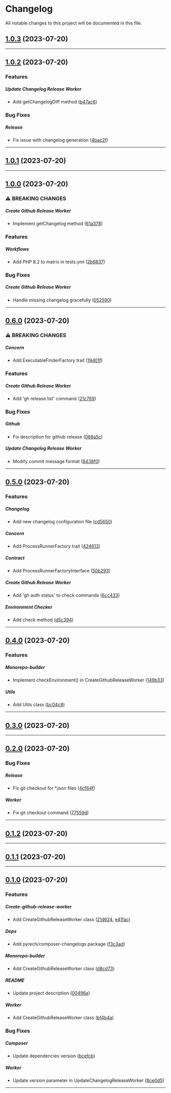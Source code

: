 <!--- BEGIN HEADER -->
# Changelog

All notable changes to this project will be documented in this file.
<!--- END HEADER -->

## [1.0.3](https://github.com/guanguans/monorepo-builder-worker/compare/v0.1.0...v1.0.3) (2023-07-20)


---

## [1.0.2](https://github.com/guanguans/monorepo-builder-worker/compare/v0.1.0...v1.0.2) (2023-07-20)

### Features


##### Update Changelog Release Worker

* Add getChangelogDiff method ([b47ac6](https://github.com/guanguans/monorepo-builder-worker/commit/b47ac6bc442904c47ec1127c1edd257b9b66e1cf))

### Bug Fixes


##### Release

* Fix issue with changelog generation ([4bac2f](https://github.com/guanguans/monorepo-builder-worker/commit/4bac2f36b9f109c3683dfe73e6945efe4378e00e))


---

## [1.0.1](https://github.com/guanguans/monorepo-builder-worker/compare/v0.1.0...v1.0.1) (2023-07-20)


---

## [1.0.0](https://github.com/guanguans/monorepo-builder-worker/compare/v0.1.0...v1.0.0) (2023-07-20)

### ⚠ BREAKING CHANGES


##### Create Github Release Worker

* Implement getChangelog method ([61a378](https://github.com/guanguans/monorepo-builder-worker/commit/61a3781ed542d6452d33e930df70d94e77fd06bb))

### Features


##### Workflows

* Add PHP 8.2 to matrix in tests.yml ([2b6837](https://github.com/guanguans/monorepo-builder-worker/commit/2b68377825c238a94d749055d5c9bcaf58fc4687))

### Bug Fixes


##### Create Github Release Worker

* Handle missing changelog gracefully ([052590](https://github.com/guanguans/monorepo-builder-worker/commit/05259039397d8df0acdc92e7f0ad10cdfd603b04))


---

## [0.6.0](https://github.com/guanguans/monorepo-builder-worker/compare/v0.1.0...v0.6.0) (2023-07-20)

### ⚠ BREAKING CHANGES


##### Concern

* Add ExecutableFinderFactory trait ([19d01f](https://github.com/guanguans/monorepo-builder-worker/commit/19d01fa1b6293ec0c352a612f0b62d98bb0d7bd7))

### Features


##### Create Github Release Worker

* Add 'gh release list' command ([21c769](https://github.com/guanguans/monorepo-builder-worker/commit/21c76940197feb22405412bdd6969644b219f5ca))

### Bug Fixes


##### Github

* Fix description for github release ([068a5c](https://github.com/guanguans/monorepo-builder-worker/commit/068a5c4f04e2324e886e0abbbae1b953899be291))

##### Update Changelog Release Worker

* Modify commit message format ([8438f0](https://github.com/guanguans/monorepo-builder-worker/commit/8438f08d0e909601175464ba61885f148c8e26e4))


---

## [0.5.0](https://github.com/guanguans/monorepo-builder-worker/compare/v0.1.0...v0.5.0) (2023-07-20)

### Features


##### Changelog

* Add new changelog configuration file ([cd5650](https://github.com/guanguans/monorepo-builder-worker/commit/cd56507b1d7ccc96b671fe5b196c9156ca71906b))

##### Concern

* Add ProcessRunnerFactory trait ([424613](https://github.com/guanguans/monorepo-builder-worker/commit/424613a2c2ed3567bd4a375171f8f21cce9e0c35))

##### Contract

* Add ProcessRunnerFactoryInterface ([50b293](https://github.com/guanguans/monorepo-builder-worker/commit/50b293318ac45feb4430275c80a1ee13a8bd32f3))

##### Create Github Release Worker

* Add 'gh auth status' to check commands ([6cc433](https://github.com/guanguans/monorepo-builder-worker/commit/6cc433a6a454a13005836bbf6c2f1eeb9694ebec))

##### Environment Checker

* Add check method ([d5c394](https://github.com/guanguans/monorepo-builder-worker/commit/d5c394697835e82d5c79705ce4d843941a0e1b5c))


---

## [0.4.0](https://github.com/guanguans/monorepo-builder-worker/compare/v0.1.0...v0.4.0) (2023-07-20)

### Features


##### Monorepo-builder

* Implement checkEnvironment() in CreateGithubReleaseWorker ([149b33](https://github.com/guanguans/monorepo-builder-worker/commit/149b33cf76df37430e2746d747138247efb61ff0))

##### Utils

* Add Utils class ([bc04c8](https://github.com/guanguans/monorepo-builder-worker/commit/bc04c8c9f0b54c6920ffa1291d7a38a29a543070))


---

## [0.3.0](https://github.com/guanguans/monorepo-builder-worker/compare/v0.1.0...v0.3.0) (2023-07-20)


---

## [0.2.0](https://github.com/guanguans/monorepo-builder-worker/compare/v0.1.0...v0.2.0) (2023-07-20)

### Bug Fixes


##### Release

* Fix git checkout for *.json files ([4cf64f](https://github.com/guanguans/monorepo-builder-worker/commit/4cf64f294475998b927010c5bc0942bf8e542909))

##### Worker

* Fix git checkout command ([77559d](https://github.com/guanguans/monorepo-builder-worker/commit/77559dabb4357869c4a74553f091ec1c9e968192))


---

## [0.1.2](https://github.com/guanguans/monorepo-builder-worker/compare/v0.1.0...v0.1.2) (2023-07-20)


---

## [0.1.1](https://github.com/guanguans/monorepo-builder-worker/compare/v0.1.0...v0.1.1) (2023-07-20)


---

## [0.1.0](https://github.com/guanguans/monorepo-builder-worker/compare/c41a24987f4526791fa7cf8c3bde3343685e98cf...v0.1.0) (2023-07-20)

### Features


##### Create-github-release-worker

* Add CreateGithubReleaseWorker class ([21d624](https://github.com/guanguans/monorepo-builder-worker/commit/21d6242680ff3e3828b9162bcc14b740403387f5), [e41fac](https://github.com/guanguans/monorepo-builder-worker/commit/e41facf1d6519c9765a20a8e6eb6e967f7c74e65))

##### Deps

* Add pyrech/composer-changelogs package ([f3c3ad](https://github.com/guanguans/monorepo-builder-worker/commit/f3c3ad2adff896551ef611376e0caea1cbe3d7b0))

##### Monorepo-builder

* Add CreateGithubReleaseWorker class ([d8cd73](https://github.com/guanguans/monorepo-builder-worker/commit/d8cd737f5c2de393f0843e9be882062a00159b0a))

##### README

* Update project description ([00496a](https://github.com/guanguans/monorepo-builder-worker/commit/00496a5a677937f067bc5997617734d1da96a267))

##### Worker

* Add CreateGithubReleaseWorker class ([bf4b4a](https://github.com/guanguans/monorepo-builder-worker/commit/bf4b4a33a3473f25641a639160afb537885cecca))

### Bug Fixes


##### Composer

* Update dependencies version ([bcefcb](https://github.com/guanguans/monorepo-builder-worker/commit/bcefcb04b93019db3ff09326ab47679afc2319b9))

##### Worker

* Update version parameter in UpdateChangelogReleaseWorker ([8ce0d5](https://github.com/guanguans/monorepo-builder-worker/commit/8ce0d54c79833f514cf6a267eaebf98b2d794d09))


---
